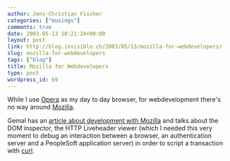 ```yaml
---
author: Jens-Christian Fischer
categories: ["musings"]
comments: true
date: 2003-05-13 10:21:24+00:00
layout: post
link: http://blog.invisible.ch/2003/05/13/mozilla-for-webdevelopers/
slug: mozilla-for-webdevelopers
tags: ["blog"]
title: Mozilla for Webdevelopers
type: post
wordpress_id: 69
---
```


While I use [Opera](http://www.opera.com) as my day to day browser, for webdevelopment there's no way around [Mozilla](http://www.mozilla.org).

Gemal has an [article about development with Mozilla](http://www.gemal.dk/mozilla/mozdev.html) and talks about the DOM inspector, the HTTP Liveheader viewer (which I needed this very moment to debug an interaction between a browser, an authentication server and a PeopleSoft application server) in order to script a transaction with [curl](http://curl.haxx.se).
